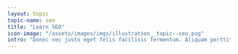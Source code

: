```yaml
---
layout: topic
topic-name: seo
title: "Learn SEO"
icon-image: "/assets/images/imgs/illustration__topic--seo.png"
intro: "Donec nec justo eget felis facilisis fermentum. Aliquam porttitor mauris sit amet orci. Aenean dignissim pellentesque felis."
---
```


<!-- colors defined in guide-panel.css / color settings -->
